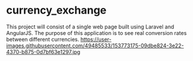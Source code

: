 # currency_exchange
This project will consist of a single web page built using Laravel and AngularJS. The purpose of this application is to see real conversion rates between different currencies.
https://user-images.githubusercontent.com/49485533/153773175-09dbe824-3e22-4370-b875-0d7bf63e1297.jpg
